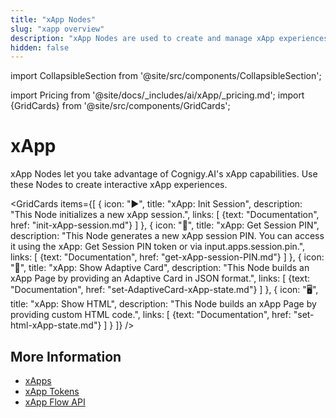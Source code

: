 ```yaml
---
title: "xApp Nodes"
slug: "xapp overview"
description: "xApp Nodes are used to create and manage xApp experiences."
hidden: false
---
```

import CollapsibleSection from '@site/src/components/CollapsibleSection';


import Pricing from '@site/docs/_includes/ai/xApp/_pricing.md';
import {GridCards} from '@site/src/components/GridCards';

# xApp

xApp Nodes let you take advantage of Cognigy.AI's xApp capabilities. Use these Nodes to create interactive xApp experiences.

<GridCards items={[
  {
    icon: "▶️",
    title: "xApp: Init Session",
    description: "This Node initializes a new xApp session.",
    links: [
      {text: "Documentation", href: "init-xApp-session.md"}
    ]
  },
  {
    icon: "🔑",
    title: "xApp: Get Session PIN",
    description: "This Node generates a new xApp session PIN. You can access it using the xApp: Get Session PIN token or via input.apps.session.pin.",
    links: [
      {text: "Documentation", href: "get-xApp-session-PIN.md"}
    ]
  },
  {
    icon: "📱",
    title: "xApp: Show Adaptive Card",
    description: "This Node builds an xApp Page by providing an Adaptive Card in JSON format.",
    links: [
      {text: "Documentation", href: "set-AdaptiveCard-xApp-state.md"}
    ]
  },
  {
    icon: "🖥️",
    title: "xApp: Show HTML",
    description: "This Node builds an xApp Page by providing custom HTML code.",
    links: [
      {text: "Documentation", href: "set-html-xApp-state.md"}
    ]
  }
]} />

<Pricing />

## More Information

- [xApps](../../../../xApps/overview.md)
- [xApp Tokens](../../../../xApps/tokens.md)
- [xApp Flow API](../../../../xApps/api.md)